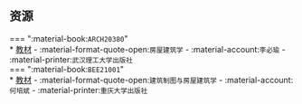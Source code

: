 ## 资源  
=== ":material-book:`ARCH20380`"  
    * [教材](https://api.ecylt.top/v1/lanzou_link?url=https://cqu-openlib.lanzout.com/ixfBx2btx8va&type=down) - :material-format-quote-open:`房屋建筑学` - :material-account:`李必瑜` - :material-printer:`武汉理工大学出版社`  
=== ":material-book:`BEE21001`"  
    * [教材](https://api.ecylt.top/v1/lanzou_link?url=https://cqu-openlib.lanzout.com/ijejq28y43ah&type=down) - :material-format-quote-open:`建筑制图与房屋建筑学` - :material-account:`何培斌` - :material-printer:`重庆大学出版社`  